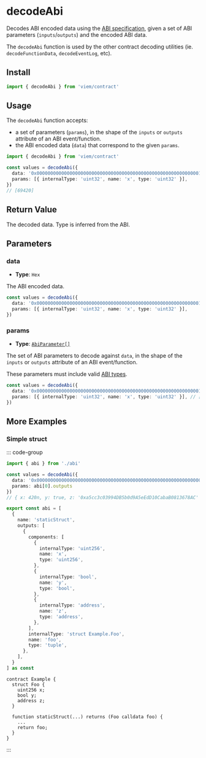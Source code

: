 # decodeAbi

Decodes ABI encoded data using the [ABI specification](https://solidity.readthedocs.io/en/latest/abi-spec.html), given a set of ABI parameters (`inputs`/`outputs`) and the encoded ABI data.

The `decodeAbi` function is used by the other contract decoding utilities (ie. `decodeFunctionData`, `decodeEventLog`, etc).

## Install

```ts
import { decodeAbi } from 'viem/contract'
```

## Usage

The `decodeAbi` function accepts:

- a set of parameters (`params`), in the shape of the `inputs` or `outputs` attribute of an ABI event/function.
- the ABI encoded data (`data`) that correspond to the given `params`.

```ts
import { decodeAbi } from 'viem/contract'

const values = decodeAbi({
  data: '0x0000000000000000000000000000000000000000000000000000000000010f2c',
  params: [{ internalType: 'uint32', name: 'x', type: 'uint32' }],
})
// [69420]
```

## Return Value

The decoded data. Type is inferred from the ABI.

## Parameters

### data

- **Type**: `Hex`

The ABI encoded data.

```ts
const values = decodeAbi({
  data: '0x0000000000000000000000000000000000000000000000000000000000010f2c', // [!code focus]
  params: [{ internalType: 'uint32', name: 'x', type: 'uint32' }],
})
```

### params

- **Type**: [`AbiParameter[]`](/TODO)

The set of ABI parameters to decode against `data`, in the shape of the `inputs` or `outputs` attribute of an ABI event/function.

These parameters must include valid [ABI types](https://docs.soliditylang.org/en/develop/abi-spec.html#types).

```ts
const values = decodeAbi({
  data: '0x0000000000000000000000000000000000000000000000000000000000010f2c',
  params: [{ internalType: 'uint32', name: 'x', type: 'uint32' }], // [!code focus]
})
```

## More Examples

### Simple struct

::: code-group

```ts [example.ts]
import { abi } from './abi'

const values = decodeAbi({
  data: '0x00000000000000000000000000000000000000000000000000000000000001a40000000000000000000000000000000000000000000000000000000000000001000000000000000000000000a5cc3c03994db5b0d9a5eedd10cabab0813678ac',
  params: abi[0].outputs
})
// { x: 420n, y: true, z: '0xa5cc3c03994DB5b0d9A5eEdD10CabaB0813678AC' }
```

```ts [abi.ts]
export const abi = [
  {
    name: 'staticStruct',
    outputs: [
      {
        components: [
          {
            internalType: 'uint256',
            name: 'x',
            type: 'uint256',
          },
          {
            internalType: 'bool',
            name: 'y',
            type: 'bool',
          },
          {
            internalType: 'address',
            name: 'z',
            type: 'address',
          },
        ],
        internalType: 'struct Example.Foo',
        name: 'foo',
        type: 'tuple',
      },
    ],
  }
] as const
```

```solidity [Example.sol]
contract Example {
  struct Foo {
    uint256 x;
    bool y;
    address z;
  }

  function staticStruct(...) returns (Foo calldata foo) { 
    ... 
    return foo;
  }
}
```

:::